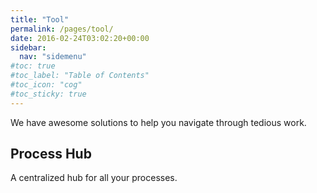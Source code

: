 ```yaml
---
title: "Tool"
permalink: /pages/tool/
date: 2016-02-24T03:02:20+00:00
sidebar:
  nav: "sidemenu"
#toc: true
#toc_label: "Table of Contents"
#toc_icon: "cog"
#toc_sticky: true
---
```


We have awesome solutions to help you navigate through tedious work.

## Process Hub

A centralized hub for all your processes. 